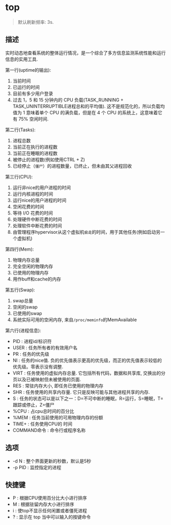 # top

> 默认刷新频率: 3s.

## 描述

实时动态地查看系统的整体运行情况，是一个综合了多方信息监测系统性能和运行信息的实用工具.

第一行(uptime的输出):
1. 当前时间
1. 已运行的时间
1. 目前有多少用户登录
1. 过去 1，5 和 15 分钟内的 CPU 负载(TASK_RUNNING + TASK_UNINTERRUPTIBLE进程总和的平均值). 这不是规范化的，所以负载均值为 1 意味着单个 CPU 的满负载，但是在 4 个 CPU 的系统上，这意味着它有 75% 空闲时间.

第二行(Tasks):
1. 进程总数
1. 当前正在执行的进程数
1. 当前正在睡眠的进程数
1. 被停止的进程数(例如使用CTRL + Z)
1. 已经停止（`僵尸`）的进程数量，已终止，但未由其父进程回收

第三行(CPU):
1. 运行非nice的用户进程的时间
1. 运行内核进程的时间
1. 运行nice的用户进程的时间
1. 空闲花费的时间
1. 等待 I/O 花费的时间
1. 处理硬件中断花费的时间
1. 处理软件中断花费的时间
1. 由管理程序hypervisor从这个虚拟机`偷走`的时间，用于其他任务(例如启动另一个虚拟机)

第四行(Mem):
1. 物理内存总量
1. 完全空闲的物理内存
1. 已使用的物理内存
1. 用作buff和cache的内存 

第五行(Swap):
1. swap总量
1. 空闲的swap
1. 已使用的swap
1. 系统实际可用的空闲内存, 来自`/proc/meminfo`的MemAvailable

第六行(进程信息):
- PID : 进程id/标识符
- USER : 任务所有者的有效用户名
- PR : 任务的优先级
- NI : 任务的nice值. 负的优先值表示更高的优先级，而正的优先值表示较低的优先级。零表示没有调整.
- VIRT : 任务使用的虚拟内存总量. 它包括所有代码，数据和共享库, 交换出的分页以及已被映射但未被使用的页面.
- RES : 常驻内存大小, 即任务已使用的物理内存
- SHR : 任务使用的共享内存量. 它只是反映可能与其他进程共享的内存.
- S : 任务的状态可以是以下之一：D=不可中断的睡眠，R=运行，S=睡眠，T=跟踪或停止，Z=僵尸
- %CPU : 占cpu总时间的百分比
- %MEM : 任务当前使用的可用物理内存的份额
- TIME+ : 任务使用CPU的 时间
- COMMAND命令 : 命令行或程序名称

## 选项
- -d N : 整个界面更新的秒数，默认是5秒
- -p PID : 监控指定的进程

## 快捷键

- P : 根据CPU使用百分比大小进行排序
- M : 根据驻留内存大小进行排序
- i : 使top不显示任何闲置或者僵死进程
- ? : 显示在 top 当中可以输入的按键命令
